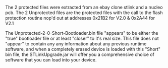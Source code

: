 The 2 protected files were extracted from an ebay clone stlink and a nucleo pcb.
The 2 Unprotected files are the protected files with the call to the flash protection 
routine nop'd out at addresses 0x21B2 for V2.0 & 0x2A44 for V2.1

The Unprotected-2-0-Short-Bootloader.bin file "appears" to be either the "true" bootloader
file or at least "closer" to it's real size. This file does not "appear" to contain any 
any information about any previous runtime software, and when a completely erased device 
is loaded with this "Short" bin file, the STLinkUpgrade.jar will offer you a comprehensive
choice of software that you can load into your device.

